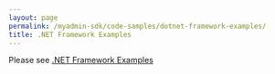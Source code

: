 ```yaml
---
layout: page
permalink: /myadmin-sdk/code-samples/dotnet-framework-examples/
title: .NET Framework Examples
---
```

Please see [.NET Framework Examples](https://myadmin.geotab.com/sdk/?di=true#/dotnet-examples)